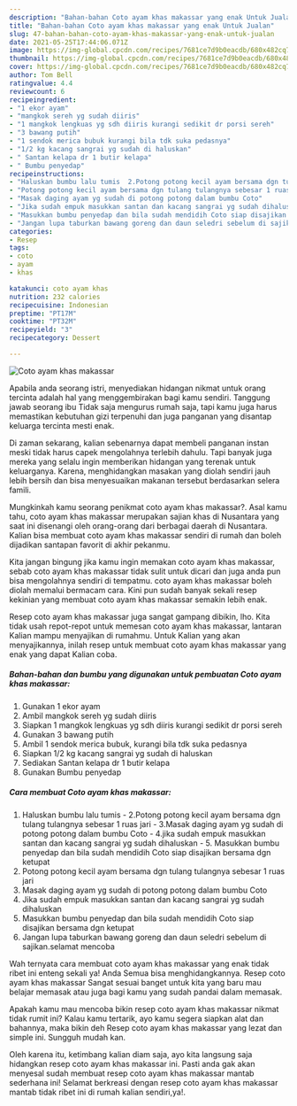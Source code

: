 ```yaml
---
description: "Bahan-bahan Coto ayam khas makassar yang enak Untuk Jualan"
title: "Bahan-bahan Coto ayam khas makassar yang enak Untuk Jualan"
slug: 47-bahan-bahan-coto-ayam-khas-makassar-yang-enak-untuk-jualan
date: 2021-05-25T17:44:06.071Z
image: https://img-global.cpcdn.com/recipes/7681ce7d9b0eacdb/680x482cq70/coto-ayam-khas-makassar-foto-resep-utama.jpg
thumbnail: https://img-global.cpcdn.com/recipes/7681ce7d9b0eacdb/680x482cq70/coto-ayam-khas-makassar-foto-resep-utama.jpg
cover: https://img-global.cpcdn.com/recipes/7681ce7d9b0eacdb/680x482cq70/coto-ayam-khas-makassar-foto-resep-utama.jpg
author: Tom Bell
ratingvalue: 4.4
reviewcount: 6
recipeingredient:
- "1 ekor ayam"
- "mangkok sereh yg sudah diiris"
- "1 mangkok lengkuas yg sdh diiris kurangi sedikit dr porsi sereh"
- "3 bawang putih"
- "1 sendok merica bubuk kurangi bila tdk suka pedasnya"
- "1/2 kg kacang sangrai yg sudah di haluskan"
- " Santan kelapa dr 1 butir kelapa"
- " Bumbu penyedap"
recipeinstructions:
- "Haluskan bumbu lalu tumis  2.Potong potong kecil ayam bersama dgn tulang tulangnya sebesar 1 ruas jari 3.Masak daging ayam yg sudah di potong potong dalam bumbu Coto 4.jika sudah empuk masukkan santan dan kacang sangrai yg sudah dihaluskan 5. Masukkan bumbu penyedap dan bila sudah mendidih Coto siap disajikan bersama dgn ketupat"
- "Potong potong kecil ayam bersama dgn tulang tulangnya sebesar 1 ruas jari"
- "Masak daging ayam yg sudah di potong potong dalam bumbu Coto"
- "Jika sudah empuk masukkan santan dan kacang sangrai yg sudah dihaluskan"
- "Masukkan bumbu penyedap dan bila sudah mendidih Coto siap disajikan bersama dgn ketupat"
- "Jangan lupa taburkan bawang goreng dan daun seledri sebelum di sajikan.selamat mencoba"
categories:
- Resep
tags:
- coto
- ayam
- khas

katakunci: coto ayam khas 
nutrition: 232 calories
recipecuisine: Indonesian
preptime: "PT17M"
cooktime: "PT32M"
recipeyield: "3"
recipecategory: Dessert

---
```



![Coto ayam khas makassar](https://img-global.cpcdn.com/recipes/7681ce7d9b0eacdb/680x482cq70/coto-ayam-khas-makassar-foto-resep-utama.jpg)

Apabila anda seorang istri, menyediakan hidangan nikmat untuk orang tercinta adalah hal yang menggembirakan bagi kamu sendiri. Tanggung jawab seorang ibu Tidak saja mengurus rumah saja, tapi kamu juga harus memastikan kebutuhan gizi terpenuhi dan juga panganan yang disantap keluarga tercinta mesti enak.

Di zaman  sekarang, kalian sebenarnya dapat membeli panganan instan meski tidak harus capek mengolahnya terlebih dahulu. Tapi banyak juga mereka yang selalu ingin memberikan hidangan yang terenak untuk keluarganya. Karena, menghidangkan masakan yang diolah sendiri jauh lebih bersih dan bisa menyesuaikan makanan tersebut berdasarkan selera famili. 



Mungkinkah kamu seorang penikmat coto ayam khas makassar?. Asal kamu tahu, coto ayam khas makassar merupakan sajian khas di Nusantara yang saat ini disenangi oleh orang-orang dari berbagai daerah di Nusantara. Kalian bisa membuat coto ayam khas makassar sendiri di rumah dan boleh dijadikan santapan favorit di akhir pekanmu.

Kita jangan bingung jika kamu ingin memakan coto ayam khas makassar, sebab coto ayam khas makassar tidak sulit untuk dicari dan juga anda pun bisa mengolahnya sendiri di tempatmu. coto ayam khas makassar boleh diolah memalui bermacam cara. Kini pun sudah banyak sekali resep kekinian yang membuat coto ayam khas makassar semakin lebih enak.

Resep coto ayam khas makassar juga sangat gampang dibikin, lho. Kita tidak usah repot-repot untuk memesan coto ayam khas makassar, lantaran Kalian mampu menyajikan di rumahmu. Untuk Kalian yang akan menyajikannya, inilah resep untuk membuat coto ayam khas makassar yang enak yang dapat Kalian coba.

<!--inarticleads1-->

##### Bahan-bahan dan bumbu yang digunakan untuk pembuatan Coto ayam khas makassar:

1. Gunakan 1 ekor ayam
1. Ambil mangkok sereh yg sudah diiris
1. Siapkan 1 mangkok lengkuas yg sdh diiris kurangi sedikit dr porsi sereh
1. Gunakan 3 bawang putih
1. Ambil 1 sendok merica bubuk, kurangi bila tdk suka pedasnya
1. Siapkan 1/2 kg kacang sangrai yg sudah di haluskan
1. Sediakan  Santan kelapa dr 1 butir kelapa
1. Gunakan  Bumbu penyedap




<!--inarticleads2-->

##### Cara membuat Coto ayam khas makassar:

1. Haluskan bumbu lalu tumis  - 2.Potong potong kecil ayam bersama dgn tulang tulangnya sebesar 1 ruas jari - 3.Masak daging ayam yg sudah di potong potong dalam bumbu Coto - 4.jika sudah empuk masukkan santan dan kacang sangrai yg sudah dihaluskan - 5. Masukkan bumbu penyedap dan bila sudah mendidih Coto siap disajikan bersama dgn ketupat
1. Potong potong kecil ayam bersama dgn tulang tulangnya sebesar 1 ruas jari
1. Masak daging ayam yg sudah di potong potong dalam bumbu Coto
1. Jika sudah empuk masukkan santan dan kacang sangrai yg sudah dihaluskan
1. Masukkan bumbu penyedap dan bila sudah mendidih Coto siap disajikan bersama dgn ketupat
1. Jangan lupa taburkan bawang goreng dan daun seledri sebelum di sajikan.selamat mencoba




Wah ternyata cara membuat coto ayam khas makassar yang enak tidak ribet ini enteng sekali ya! Anda Semua bisa menghidangkannya. Resep coto ayam khas makassar Sangat sesuai banget untuk kita yang baru mau belajar memasak atau juga bagi kamu yang sudah pandai dalam memasak.

Apakah kamu mau mencoba bikin resep coto ayam khas makassar nikmat tidak rumit ini? Kalau kamu tertarik, ayo kamu segera siapkan alat dan bahannya, maka bikin deh Resep coto ayam khas makassar yang lezat dan simple ini. Sungguh mudah kan. 

Oleh karena itu, ketimbang kalian diam saja, ayo kita langsung saja hidangkan resep coto ayam khas makassar ini. Pasti anda gak akan menyesal sudah membuat resep coto ayam khas makassar mantab sederhana ini! Selamat berkreasi dengan resep coto ayam khas makassar mantab tidak ribet ini di rumah kalian sendiri,ya!.

